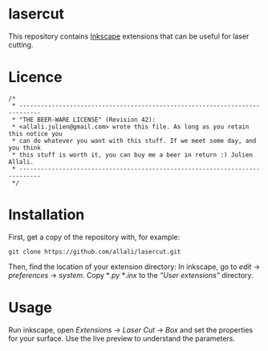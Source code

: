 # lasercut

This repository contains [Inkscape](https://inkscape.org)
extensions that can be useful for laser cutting.

# Licence

```
/*
 * ----------------------------------------------------------------------------
 * "THE BEER-WARE LICENSE" (Revision 42):
 * <allali.julien@gmail.com> wrote this file. As long as you retain this notice you
 * can do whatever you want with this stuff. If we meet some day, and you think
 * this stuff is worth it, you can buy me a beer in return :) Julien Allali.
 * ----------------------------------------------------------------------------
 */
```

# Installation

First, get a copy of the repository with, for example:

```
git clone https://github.com/allali/lasercut.git
```

Then, find the location of your extension directory: In inkscape, go
to *edit* -> *preferences* -> *system*. Copy **.py* **.inx* to the
*"User extensions"* directory.

# Usage

Run inkscape, open *Extensions* -> *Laser Cut* -> *Box* and set the
properties for your surface. Use the live preview to understand the
parameters.